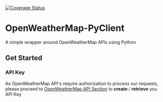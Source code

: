 [![Coverage Status](https://coveralls.io/repos/github/gnknithin/OpenWeatherMap-PyClient/badge.svg?branch=main)](https://coveralls.io/github/gnknithin/OpenWeatherMap-PyClient?branch=main)
# OpenWeatherMap-PyClient
A simple wrapper around OpenWeatherMap APIs using Python

## Get Started
### API Key
As OpenWeatherMap API's require authorization to process our requests, please proceed to [OpenWeatherMap API Section](https://home.openweathermap.org/api_keys) to **create** / **retrieve** you API Key
